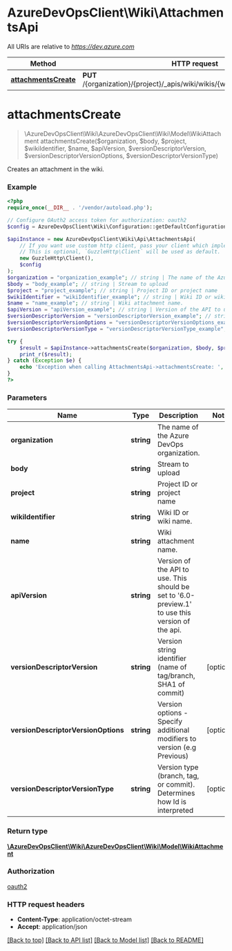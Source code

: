 # AzureDevOpsClient\Wiki\AttachmentsApi

All URIs are relative to *https://dev.azure.com*

Method | HTTP request | Description
------------- | ------------- | -------------
[**attachmentsCreate**](AttachmentsApi.md#attachmentsCreate) | **PUT** /{organization}/{project}/_apis/wiki/wikis/{wikiIdentifier}/attachments | 


# **attachmentsCreate**
> \AzureDevOpsClient\Wiki\AzureDevOpsClient\Wiki\Model\WikiAttachment attachmentsCreate($organization, $body, $project, $wikiIdentifier, $name, $apiVersion, $versionDescriptorVersion, $versionDescriptorVersionOptions, $versionDescriptorVersionType)



Creates an attachment in the wiki.

### Example
```php
<?php
require_once(__DIR__ . '/vendor/autoload.php');

// Configure OAuth2 access token for authorization: oauth2
$config = AzureDevOpsClient\Wiki\Configuration::getDefaultConfiguration()->setAccessToken('YOUR_ACCESS_TOKEN');

$apiInstance = new AzureDevOpsClient\Wiki\Api\AttachmentsApi(
    // If you want use custom http client, pass your client which implements `GuzzleHttp\ClientInterface`.
    // This is optional, `GuzzleHttp\Client` will be used as default.
    new GuzzleHttp\Client(),
    $config
);
$organization = "organization_example"; // string | The name of the Azure DevOps organization.
$body = "body_example"; // string | Stream to upload
$project = "project_example"; // string | Project ID or project name
$wikiIdentifier = "wikiIdentifier_example"; // string | Wiki ID or wiki name.
$name = "name_example"; // string | Wiki attachment name.
$apiVersion = "apiVersion_example"; // string | Version of the API to use.  This should be set to '6.0-preview.1' to use this version of the api.
$versionDescriptorVersion = "versionDescriptorVersion_example"; // string | Version string identifier (name of tag/branch, SHA1 of commit)
$versionDescriptorVersionOptions = "versionDescriptorVersionOptions_example"; // string | Version options - Specify additional modifiers to version (e.g Previous)
$versionDescriptorVersionType = "versionDescriptorVersionType_example"; // string | Version type (branch, tag, or commit). Determines how Id is interpreted

try {
    $result = $apiInstance->attachmentsCreate($organization, $body, $project, $wikiIdentifier, $name, $apiVersion, $versionDescriptorVersion, $versionDescriptorVersionOptions, $versionDescriptorVersionType);
    print_r($result);
} catch (Exception $e) {
    echo 'Exception when calling AttachmentsApi->attachmentsCreate: ', $e->getMessage(), PHP_EOL;
}
?>
```

### Parameters

Name | Type | Description  | Notes
------------- | ------------- | ------------- | -------------
 **organization** | **string**| The name of the Azure DevOps organization. |
 **body** | **string**| Stream to upload |
 **project** | **string**| Project ID or project name |
 **wikiIdentifier** | **string**| Wiki ID or wiki name. |
 **name** | **string**| Wiki attachment name. |
 **apiVersion** | **string**| Version of the API to use.  This should be set to &#39;6.0-preview.1&#39; to use this version of the api. |
 **versionDescriptorVersion** | **string**| Version string identifier (name of tag/branch, SHA1 of commit) | [optional]
 **versionDescriptorVersionOptions** | **string**| Version options - Specify additional modifiers to version (e.g Previous) | [optional]
 **versionDescriptorVersionType** | **string**| Version type (branch, tag, or commit). Determines how Id is interpreted | [optional]

### Return type

[**\AzureDevOpsClient\Wiki\AzureDevOpsClient\Wiki\Model\WikiAttachment**](../Model/WikiAttachment.md)

### Authorization

[oauth2](../../README.md#oauth2)

### HTTP request headers

 - **Content-Type**: application/octet-stream
 - **Accept**: application/json

[[Back to top]](#) [[Back to API list]](../../README.md#documentation-for-api-endpoints) [[Back to Model list]](../../README.md#documentation-for-models) [[Back to README]](../../README.md)

